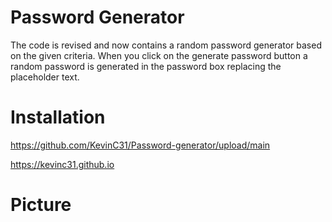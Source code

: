 # Password Generator 
The code is revised and now contains a random password generator based on the given criteria. When you click on the generate password button a random password is generated in the password box replacing the placeholder text. 

# Installation
https://github.com/KevinC31/Password-generator/upload/main

https://kevinc31.github.io


# Picture
